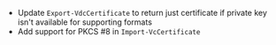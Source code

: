 - Update `Export-VdcCertificate` to return just certificate if private key isn't available for supporting formats
- Add support for PKCS #8 in `Import-VcCertificate`
